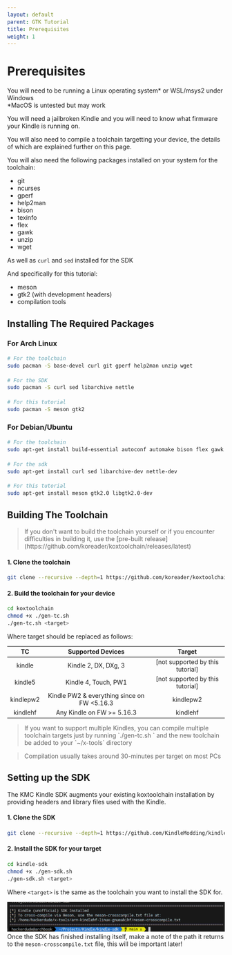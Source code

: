 ```yaml
---
layout: default
parent: GTK Tutorial
title: Prerequisites
weight: 1
---
```


# Prerequisites
You will need to be running a Linux operating system* or WSL/msys2 under Windows<br/>
*MacOS is untested but may work

You will need a jailbroken Kindle and you will need to know what firmware your Kindle is running on.

You will also need to compile a toolchain targetting your device, the details of which are explained further on this page.

You will also need the following packages installed on your system for the toolchain:
- git
- ncurses
- gperf
- help2man
- bison
- texinfo
- flex
- gawk
- unzip
- wget

As well as `curl` and `sed` installed for the SDK

And specifically for this tutorial:
- meson
- gtk2 (with development headers)
- compilation tools

## Installing The Required Packages
### For Arch Linux
```sh
# For the toolchain
sudo pacman -S base-devel curl git gperf help2man unzip wget

# For the SDK
sudo pacman -S curl sed libarchive nettle

# For this tutorial
sudo pacman -S meson gtk2
```

### For Debian/Ubuntu
```sh
# For the toolchain
sudo apt-get install build-essential autoconf automake bison flex gawk libtool libtool-bin libncurses-dev curl file git gperf help2man texinfo unzip wget

# For the sdk
sudo apt-get install curl sed libarchive-dev nettle-dev

# For this tutorial
sudo apt-get install meson gtk2.0 libgtk2.0-dev
```

## Building The Toolchain

<blockquote class="note">
If you don't want to build the toolchain yourself or if you encounter difficulties in building it, use the [pre-built release](https://github.com/koreader/koxtoolchain/releases/latest)
</blockquote>

#### 1. Clone the toolchain
```sh
git clone --recursive --depth=1 https://github.com/koreader/koxtoolchain.git
```

#### 2. Build the toolchain for your device
```sh
cd koxtoolchain
chmod +x ./gen-tc.sh
./gen-tc.sh <target>
```

Where target should be replaced as follows:

|     TC    |              Supported Devices              |               Target             |
|:---------:|:-------------------------------------------:|:--------------------------------:|
|   kindle  |             Kindle 2, DX, DXg, 3            | [not supported by this tutorial] |
|  kindle5  |             Kindle 4, Touch, PW1            | [not supported by this tutorial] |
| kindlepw2 | Kindle PW2 & everything since on FW <5.16.3 |             kindlepw2            |
|  kindlehf |          Any Kindle on FW >= 5.16.3         |              kindlehf            |

<blockquote class="note">
If you want to support multiple Kindles, you can compile multiple toolchain targets just by running `./gen-tc.sh <other_target>` and the new toolchain be added to your `~/x-tools` directory
</blockquote>

<blockquote class="note">
Compilation usually takes around 30-minutes per target on most PCs
</blockquote>

## Setting up the SDK

The KMC Kindle SDK augments your existing koxtoolchain installation by providing headers and library files used with the Kindle.

#### 1. Clone the SDK
```sh
git clone --recursive --depth=1 https://github.com/KindleModding/kindle-sdk.git
```

#### 2. Install the SDK for your target
```sh
cd kindle-sdk
chmod +x ./gen-sdk.sh
./gen-sdk.sh <target>
```
Where `<target>` is the same as the toolchain you want to install the SDK for.

![](./images/sdk_install.png)
Once the SDK has finished installing itself, make a note of the path it returns to the `meson-crosscompile.txt` file, this will be important later!
